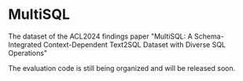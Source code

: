 # MultiSQL
The dataset of the ACL2024 findings paper "MultiSQL: A Schema-Integrated Context-Dependent Text2SQL Dataset with Diverse SQL Operations"

The evaluation code is still being organized and will be released soon.
